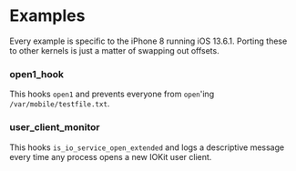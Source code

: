 # Examples
Every example is specific to the iPhone 8 running iOS 13.6.1. Porting these
to other kernels is just a matter of swapping out offsets.

### open1_hook
This hooks `open1` and prevents everyone from `open`'ing
`/var/mobile/testfile.txt`.

### user_client_monitor
This hooks `is_io_service_open_extended` and logs a descriptive message every
time any process opens a new IOKit user client.
